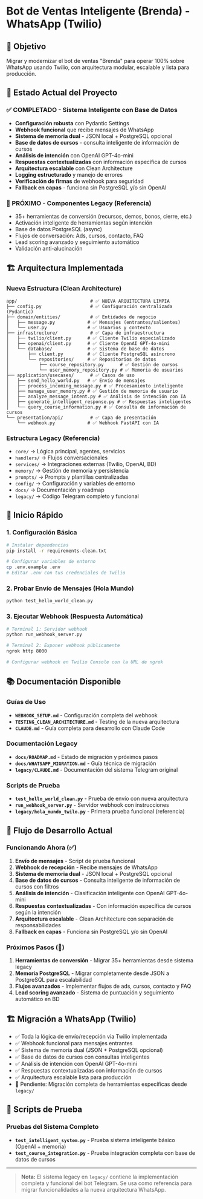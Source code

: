 # Bot de Ventas Inteligente (Brenda) - WhatsApp (Twilio)

## 🎯 Objetivo
Migrar y modernizar el bot de ventas "Brenda" para operar 100% sobre WhatsApp usando Twilio, con arquitectura modular, escalable y lista para producción.

## 🚀 Estado Actual del Proyecto

### ✅ COMPLETADO - Sistema Inteligente con Base de Datos
- **Configuración robusta** con Pydantic Settings
- **Webhook funcional** que recibe mensajes de WhatsApp
- **Sistema de memoria dual** - JSON local + PostgreSQL opcional
- **Base de datos de cursos** - consulta inteligente de información de cursos
- **Análisis de intención** con OpenAI GPT-4o-mini
- **Respuestas contextualizadas** con información específica de cursos
- **Arquitectura escalable** con Clean Architecture
- **Logging estructurado** y manejo de errores
- **Verificación de firmas** de webhook para seguridad
- **Fallback en capas** - funciona sin PostgreSQL y/o sin OpenAI

### 🔄 PRÓXIMO - Componentes Legacy (Referencia)
- 35+ herramientas de conversión (recursos, demos, bonos, cierre, etc.)
- Activación inteligente de herramientas según intención
- Base de datos PostgreSQL (async)
- Flujos de conversación: Ads, cursos, contacto, FAQ
- Lead scoring avanzado y seguimiento automático
- Validación anti-alucinación

## 🏗️ Arquitectura Implementada

### Nueva Estructura (Clean Architecture)
```
app/                           # ✅ NUEVA ARQUITECTURA LIMPIA
├── config.py                  # ✅ Configuración centralizada (Pydantic)
├── domain/entities/           # ✅ Entidades de negocio
│   ├── message.py            # ✅ Mensajes (entrantes/salientes)
│   └── user.py               # ✅ Usuarios y contexto
├── infrastructure/            # ✅ Capa de infraestructura
│   ├── twilio/client.py      # ✅ Cliente Twilio especializado
│   ├── openai/client.py      # ✅ Cliente OpenAI GPT-4o-mini
│   └── database/             # ✅ Sistema de base de datos
│       ├── client.py         # ✅ Cliente PostgreSQL asíncrono
│       └── repositories/     # ✅ Repositorios de datos
│           ├── course_repository.py      # ✅ Gestión de cursos
│           └── user_memory_repository.py # ✅ Memoria de usuarios
├── application/usecases/      # ✅ Casos de uso
│   ├── send_hello_world.py   # ✅ Envío de mensajes
│   ├── process_incoming_message.py # ✅ Procesamiento inteligente
│   ├── manage_user_memory.py # ✅ Gestión de memoria de usuario
│   ├── analyze_message_intent.py # ✅ Análisis de intención con IA
│   ├── generate_intelligent_response.py # ✅ Respuestas inteligentes
│   └── query_course_information.py # ✅ Consulta de información de cursos
└── presentation/api/          # ✅ Capa de presentación
    └── webhook.py            # ✅ Webhook FastAPI con IA
```

### Estructura Legacy (Referencia)
- `core/`         → Lógica principal, agentes, servicios
- `handlers/`     → Flujos conversacionales
- `services/`     → Integraciones externas (Twilio, OpenAI, BD)
- `memory/`       → Gestión de memoria y persistencia
- `prompts/`      → Prompts y plantillas centralizadas
- `config/`       → Configuración y variables de entorno
- `docs/`         → Documentación y roadmap
- `legacy/`       → Código Telegram completo y funcional

## 🚀 Inicio Rápido

### 1. Configuración Básica
```bash
# Instalar dependencias
pip install -r requirements-clean.txt

# Configurar variables de entorno
cp .env.example .env
# Editar .env con tus credenciales de Twilio
```

### 2. Probar Envío de Mensajes (Hola Mundo)
```bash
python test_hello_world_clean.py
```

### 3. Ejecutar Webhook (Respuesta Automática)
```bash
# Terminal 1: Servidor webhook
python run_webhook_server.py

# Terminal 2: Exponer webhook públicamente
ngrok http 8000

# Configurar webhook en Twilio Console con la URL de ngrok
```

## 📚 Documentación Disponible

### Guías de Uso
- **`WEBHOOK_SETUP.md`** - Configuración completa del webhook
- **`TESTING_CLEAN_ARCHITECTURE.md`** - Testing de la nueva arquitectura
- **`CLAUDE.md`** - Guía completa para desarrollo con Claude Code

### Documentación Legacy
- **`docs/ROADMAP.md`** - Estado de migración y próximos pasos
- **`docs/WHATSAPP_MIGRATION.md`** - Guía técnica de migración
- **`legacy/CLAUDE.md`** - Documentación del sistema Telegram original

### Scripts de Prueba
- **`test_hello_world_clean.py`** - Prueba de envío con nueva arquitectura
- **`run_webhook_server.py`** - Servidor webhook con instrucciones
- **`legacy/hola_mundo_twilo.py`** - Primera prueba funcional (referencia)

## 🔄 Flujo de Desarrollo Actual

### Funcionando Ahora (✅)
1. **Envío de mensajes** - Script de prueba funcional
2. **Webhook de recepción** - Recibe mensajes de WhatsApp
3. **Sistema de memoria dual** - JSON local + PostgreSQL opcional
4. **Base de datos de cursos** - Consulta inteligente de información de cursos con filtros
5. **Análisis de intención** - Clasificación inteligente con OpenAI GPT-4o-mini
6. **Respuestas contextualizadas** - Con información específica de cursos según la intención
7. **Arquitectura escalable** - Clean Architecture con separación de responsabilidades
8. **Fallback en capas** - Funciona sin PostgreSQL y/o sin OpenAI

### Próximos Pasos (🔄)
1. **Herramientas de conversión** - Migrar 35+ herramientas desde sistema legacy
2. **Memoria PostgreSQL** - Migrar completamente desde JSON a PostgreSQL para escalabilidad
3. **Flujos avanzados** - Implementar flujos de ads, cursos, contacto y FAQ
4. **Lead scoring avanzado** - Sistema de puntuación y seguimiento automático en BD

## 🏗️ Migración a WhatsApp (Twilio)
- ✅ Toda la lógica de envío/recepción via Twilio implementada
- ✅ Webhook funcional para mensajes entrantes
- ✅ Sistema de memoria dual (JSON + PostgreSQL opcional)
- ✅ Base de datos de cursos con consultas inteligentes
- ✅ Análisis de intención con OpenAI GPT-4o-mini
- ✅ Respuestas contextualizadas con información de cursos
- ✅ Arquitectura escalable lista para producción
- 🔄 Pendiente: Migración completa de herramientas específicas desde `legacy/`

## 🧪 Scripts de Prueba

### Pruebas del Sistema Completo
- **`test_intelligent_system.py`** - Prueba sistema inteligente básico (OpenAI + memoria)
- **`test_course_integration.py`** - Prueba integración completa con base de datos de cursos

---

> **Nota:** El sistema legacy en `legacy/` contiene la implementación completa y funcional del bot Telegram. Se usa como referencia para migrar funcionalidades a la nueva arquitectura WhatsApp.